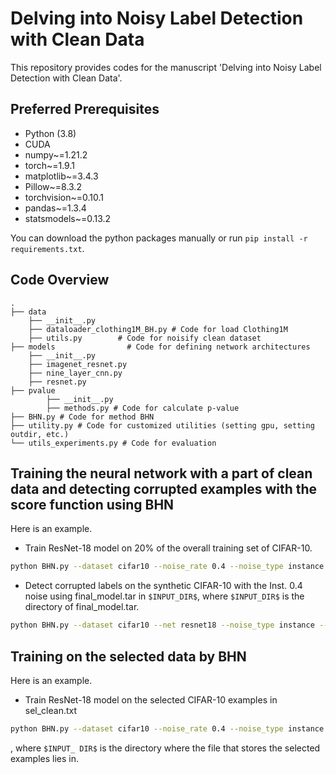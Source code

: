 # Delving into Noisy Label Detection with Clean Data

This repository provides codes for the manuscript 'Delving into Noisy Label Detection with Clean Data'.

## Preferred Prerequisites

- Python (3.8)
- CUDA
- numpy~=1.21.2
- torch~=1.9.1
- matplotlib~=3.4.3
- Pillow~=8.3.2
- torchvision~=0.10.1
- pandas~=1.3.4
- statsmodels~=0.13.2

You can download the python packages manually or run `pip install -r requirements.txt`.

## Code Overview

```
.
├── data  
    ├── __init__.py
    ├── dataloader_clothing1M_BH.py # Code for load Clothing1M
    ├── utils.py        # Code for noisify clean dataset
├── models                # Code for defining network architectures
    ├── __init__.py
    ├── imagenet_resnet.py
    ├── nine_layer_cnn.py
    ├── resnet.py  
├── pvalue
		├── __init__.py
		├── methods.py # Code for calculate p-value
├── BHN.py # Code for method BHN
├── utility.py # Code for customized utilities (setting gpu, setting outdir, etc.)
└── utils_experiments.py # Code for evaluation
```

## Training the neural network with a part of clean data and detecting corrupted examples with the score function using BHN

Here is an example.

- Train ResNet-18 model on 20% of the overall training set of CIFAR-10.

```bash
python BHN.py --dataset cifar10 --noise_rate 0.4 --noise_type instance --leave_ratio 0.4 --net resnet18 --n_epochs 200 --l_train_second_ratio 1.0 --score_evaluation
```

- Detect corrupted labels on the synthetic CIFAR-10 with the Inst. 0.4 noise using final_model.tar in `$INPUT_DIR$`, where `$INPUT_DIR$` is the directory of final_model.tar. 

```bash
python BHN.py --dataset cifar10 --net resnet18 --noise_type instance --leave_ratio 0.4 --input_dir $INPUT_DIR$ --model_file final_model.tar --load_model_direct_score --score_evaluation --alpha 0.1
```

## Training on the selected data by BHN

Here is an example. 

- Train ResNet-18 model on the selected CIFAR-10 examples in sel_clean.txt

```bash
python BHN.py --dataset cifar10 --noise_rate 0.4 --noise_type instance --leave_ratio 0.4 --net resnet18 --n_epochs 200 --l_train_second_ratio 1.0 --lr 0.1 --batch_size 128 --weight_decay 5e-4 --momentum 0.9 --input_dir $INPUT_DIR$ --labeledsetpth sel_clean.txt --retrain_selectedset --lr 0.1 --batch_size 128 --weight_decay 5e-4 --momentum 0.9 
```

, where `$INPUT_ DIR$` is the directory where the file that stores the selected examples lies in.







